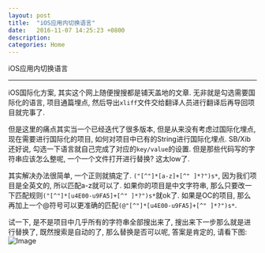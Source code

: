 ```yaml
---
layout: post
title:  "iOS应用内切换语言"
date:   2016-11-07 14:25:23 +0800
description: 
categories: Home
---
```


iOS应用内切换语言

---

iOS国际化方案, 其实这个网上随便搜搜都是铺天盖地的文章.
无非就是勾选需要国际化的语言, 项目通篇埋点, 然后导出`xliff`文件交给翻译人员进行翻译后再导回项目就完事了.

但是这里的痛点其实当一个已经迭代了很多版本, 但是从来没有考虑过国际化埋点, 现在需要进行国际化的项目, 如何对项目中已有的String进行国际化埋点. SB/Xib还好说, 勾选一下语言就自己完成了对应的`key/value`的设置. 但是那些代码写的字符串应该怎么整呢, 一个一个文件打开进行替换? 这太low了.

其实解决办法很简单, 一个正则就搞定了. `("[^"]*[a-z]+[^" ]*?")s*`, 因为我们项目是全英文的, 所以匹配a-z就可以了. 如果你的项目是中文字符串, 那么只要改一下匹配规则`("[^"]*[u4E00-u9FA5]+[^" ]*?")s*`就ok了. 如果是OC的项目, 那么再加上一个@符号可以更准确的匹配`(@"[^"]*[u4E00-u9FA5]+[^" ]*?")s*`. 

试一下, 是不是项目中几乎所有的字符串全部搜出来了, 搜出来下一步那么就是进行替换了, 既然搜索是自动的了, 那么替换是否可以呢, 答案是肯定的, 请看下图:
![Image](http://www.cabbage.space/assets/IImages/i18n.png)

